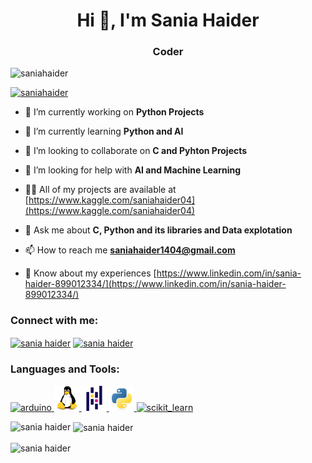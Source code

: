 <h1 align="center">Hi 👋, I'm Sania Haider</h1>
<h3 align="center">Coder</h3>

<p align="left"> <img src="https://komarev.com/ghpvc/?username=Saniahaider04&label=Profile%20views&color=0e75b6&style=flat" alt="saniahaider" /> </p>

<p align="left"> <a href="https://github.com/ryo-ma/github-profile-trophy"><img src="https://github-profile-trophy.vercel.app/?username=Saniahaider04" alt="saniahaider" /></a> </p>


- 🔭 I’m currently working on **Python Projects**

- 🌱 I’m currently learning **Python and AI**

- 👯 I’m looking to collaborate on **C and Pyhton Projects**

- 🤝 I’m looking for help with **AI and Machine Learning**

- 👨‍💻 All of my projects are available at [https://www.kaggle.com/saniahaider04](https://www.kaggle.com/saniahaider04)

- 💬 Ask me about **C, Python and its libraries and Data explotation**

- 📫 How to reach me **saniahaider1404@gmail.com**

- 📄 Know about my experiences [https://www.linkedin.com/in/sania-haider-899012334/](https://www.linkedin.com/in/sania-haider-899012334/)



<h3 align="left">Connect with me:</h3>
<p align="left">

<a href="https://www.linkedin.com/in/sania-haider-899012334/" target="blank"><img align="center" src="https://raw.githubusercontent.com/rahuldkjain/github-profile-readme-generator/master/src/images/icons/Social/linked-in-alt.svg" alt="sania haider" height="30" width="40" /></a>
<a href="https://www.kaggle.com/saniahaider04" target="blank"><img align="center" src="https://raw.githubusercontent.com/rahuldkjain/github-profile-readme-generator/master/src/images/icons/Social/kaggle.svg" alt="sania haider" height="30" width="40" /></a>



</p>

<h3 align="left">Languages and Tools:</h3>
<p align="left"> <a href="https://www.arduino.cc/" target="_blank" rel="noreferrer"> <img src="https://cdn.worldvectorlogo.com/logos/arduino-1.svg" alt="arduino" width="40" height="40"/> </a> <a href="https://www.linux.org/" target="_blank" rel="noreferrer"> <img src="https://raw.githubusercontent.com/devicons/devicon/master/icons/linux/linux-original.svg" alt="linux" width="40" height="40"/> </a> <a href="https://pandas.pydata.org/" target="_blank" rel="noreferrer"> <img src="https://raw.githubusercontent.com/devicons/devicon/2ae2a900d2f041da66e950e4d48052658d850630/icons/pandas/pandas-original.svg" alt="pandas" width="40" height="40"/> </a> <a href="https://www.python.org" target="_blank" rel="noreferrer"> <img src="https://raw.githubusercontent.com/devicons/devicon/master/icons/python/python-original.svg" alt="python" width="40" height="40"/> </a> <a href="https://scikit-learn.org/" target="_blank" rel="noreferrer"> <img src="https://upload.wikimedia.org/wikipedia/commons/0/05/Scikit_learn_logo_small.svg" alt="scikit_learn" width="40" height="40"/> </a> </p>

<p><img align="left" src="https://github-readme-stats.vercel.app/api/top-langs?username=saniahaider04&show_icons=true&locale=en&layout=compact" alt="sania haider" /></p>

<p>&nbsp;<img align="center" src="https://github-readme-stats.vercel.app/api?username=saniahaider04&show_icons=true&locale=en" alt="sania haider" /></p>

<p><img align="center" src="https://github-readme-streak-stats.herokuapp.com/?user=sania haider&" alt="sania haider" /></p>
